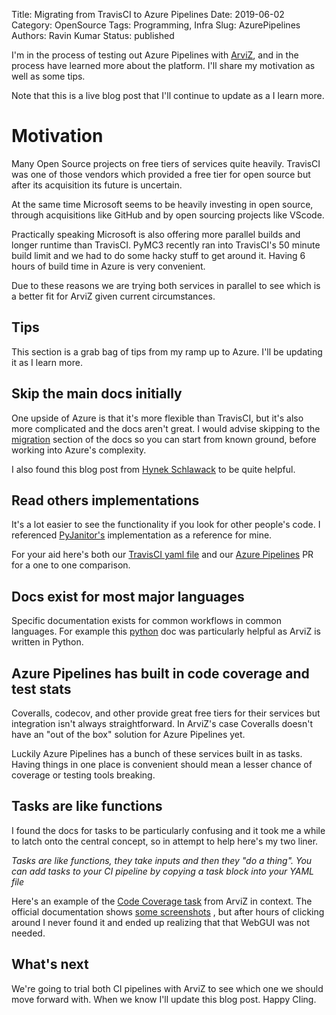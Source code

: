 Title: Migrating from TravisCI to Azure Pipelines
Date: 2019-06-02
Category: OpenSource
Tags: Programming, Infra
Slug:  AzurePipelines
Authors: Ravin Kumar
Status: published



I'm in the process of testing out Azure Pipelines
with [ArviZ](https://arviz-devs.github.io/arviz/), and in
the process have learned more about the platform. I'll share
my motivation as well as some tips.

Note that this is a live blog post that I'll continue to
update as a I learn more.

# Motivation
Many Open Source projects on free tiers of services quite heavily.
TravisCI was one of those vendors which provided a free tier for 
open source but after its acquisition its future is uncertain.

At the same time Microsoft seems to be heavily investing in open
source, through acquisitions like GitHub and by open sourcing projects
like VScode.

Practically speaking Microsoft is also offering more parallel builds and longer runtime
than TravisCI. PyMC3 recently ran into TravisCI's 50 minute build limit and we had to do some hacky
stuff to get around it. Having 6 hours of build time in Azure is very convenient.

Due to these reasons we are trying both services in parallel to see which is a better
fit for ArviZ given current circumstances.

## Tips
This section is a grab bag of tips from my ramp up to Azure. I'll be
updating it as I learn more.

## Skip the main docs initially
One upside of Azure is that it's more flexible than TravisCI, but it's
also more complicated and the docs aren't great. I would advise skipping
to the [migration](https://docs.microsoft.com/en-us/azure/devops/pipelines/migrate/from-travis?view=azure-devops)
section of the docs so you can start from known ground, before working
into Azure's complexity.

I also found this blog post from [Hynek Schlawack](https://hynek.me/articles/simple-python-azure-pipelines/)
to be quite helpful.

## Read others implementations
It's a lot easier to see the functionality if you look for other people's code.
I referenced [PyJanitor's](https://github.com/ericmjl/pyjanitor/tree/dev/.azure-pipelines)
implementation as a reference for mine.

For your aid here's both our [TravisCI yaml file](https://github.com/arviz-devs/arviz/blob/master/.travis.yml)
and our [Azure Pipelines](https://github.com/arviz-devs/arviz/pull/688/files)
PR for a one to one comparison.

## Docs exist for most major languages
Specific documentation exists for common workflows in common languages.
For example this [python](https://docs.microsoft.com/en-us/azure/devops/pipelines/languages/python?view=azure-devops)
doc was particularly helpful as ArviZ is written in Python. 

## Azure Pipelines has built in code coverage and test stats
Coveralls, codecov, and other provide great free tiers for their services
but integration isn't always straightforward. In ArviZ's case Coveralls
doesn't have an "out of the box" solution for Azure Pipelines yet.

Luckily Azure Pipelines has a bunch of these services built in as tasks.
Having things in one place is convenient should mean a lesser chance 
of coverage or testing tools breaking.

## Tasks are like functions
I found the docs for tasks to be particularly confusing and it took me a while
to latch onto the central concept, so in attempt to help here's my two liner.   

*Tasks are like functions, they take inputs and then they "do a thing".
You can add tasks to your CI pipeline by copying a task block into your 
YAML file*

Here's an example of the [Code Coverage task](https://github.com/arviz-devs/arviz/blob/cb2a43d3882cbe1fd084d0a863be7bdaeb0a7ab5/azure-pipelines.yml#L85) from ArviZ in context. The official documentation
shows [some screenshots](https://docs.microsoft.com/en-us/azure/devops/pipelines/tasks/index?view=azure-devops)
, but after hours of clicking around I never found it and ended up realizing
that that WebGUI was not needed.

## What's next
We're going to trial both CI pipelines with ArviZ to see which one we should
move forward with. When we know I'll update this blog post. Happy CIing.
